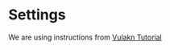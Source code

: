 # Settings 
We are using instructions from [Vulakn Tutorial](https://vulkan-tutorial.com/en/Development_environment)